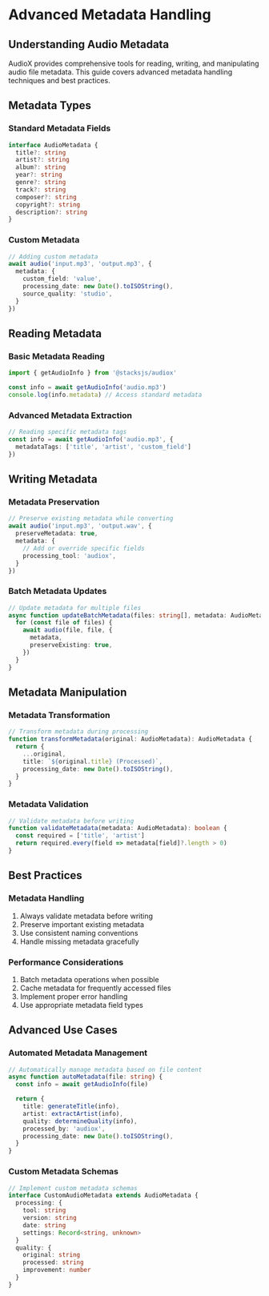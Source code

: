 # Advanced Metadata Handling

## Understanding Audio Metadata

AudioX provides comprehensive tools for reading, writing, and manipulating audio file metadata. This guide covers advanced metadata handling techniques and best practices.

## Metadata Types

### Standard Metadata Fields

```typescript
interface AudioMetadata {
  title?: string
  artist?: string
  album?: string
  year?: string
  genre?: string
  track?: string
  composer?: string
  copyright?: string
  description?: string
}
```

### Custom Metadata

```typescript
// Adding custom metadata
await audio('input.mp3', 'output.mp3', {
  metadata: {
    custom_field: 'value',
    processing_date: new Date().toISOString(),
    source_quality: 'studio',
  }
})
```

## Reading Metadata

### Basic Metadata Reading

```typescript
import { getAudioInfo } from '@stacksjs/audiox'

const info = await getAudioInfo('audio.mp3')
console.log(info.metadata) // Access standard metadata
```

### Advanced Metadata Extraction

```typescript
// Reading specific metadata tags
const info = await getAudioInfo('audio.mp3', {
  metadataTags: ['title', 'artist', 'custom_field']
})
```

## Writing Metadata

### Metadata Preservation

```typescript
// Preserve existing metadata while converting
await audio('input.mp3', 'output.wav', {
  preserveMetadata: true,
  metadata: {
    // Add or override specific fields
    processing_tool: 'audiox',
  }
})
```

### Batch Metadata Updates

```typescript
// Update metadata for multiple files
async function updateBatchMetadata(files: string[], metadata: AudioMetadata) {
  for (const file of files) {
    await audio(file, file, {
      metadata,
      preserveExisting: true,
    })
  }
}
```

## Metadata Manipulation

### Metadata Transformation

```typescript
// Transform metadata during processing
function transformMetadata(original: AudioMetadata): AudioMetadata {
  return {
    ...original,
    title: `${original.title} (Processed)`,
    processing_date: new Date().toISOString(),
  }
}
```

### Metadata Validation

```typescript
// Validate metadata before writing
function validateMetadata(metadata: AudioMetadata): boolean {
  const required = ['title', 'artist']
  return required.every(field => metadata[field]?.length > 0)
}
```

## Best Practices

### Metadata Handling

1. Always validate metadata before writing
2. Preserve important existing metadata
3. Use consistent naming conventions
4. Handle missing metadata gracefully

### Performance Considerations

1. Batch metadata operations when possible
2. Cache metadata for frequently accessed files
3. Implement proper error handling
4. Use appropriate metadata field types

## Advanced Use Cases

### Automated Metadata Management

```typescript
// Automatically manage metadata based on file content
async function autoMetadata(file: string) {
  const info = await getAudioInfo(file)

  return {
    title: generateTitle(info),
    artist: extractArtist(info),
    quality: determineQuality(info),
    processed_by: 'audiox',
    processing_date: new Date().toISOString(),
  }
}
```

### Custom Metadata Schemas

```typescript
// Implement custom metadata schemas
interface CustomAudioMetadata extends AudioMetadata {
  processing: {
    tool: string
    version: string
    date: string
    settings: Record<string, unknown>
  }
  quality: {
    original: string
    processed: string
    improvement: number
  }
}
```
